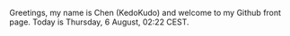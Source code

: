 Greetings, my name is Chen (KedoKudo) and welcome to my Github front page.  Today is Thursday, 6 August, 02:22 CEST.